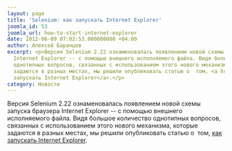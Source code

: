 ```yaml
---
layout: page
title: 'Selenium: как запускать Internet Explorer'
joomla_id: 53
joomla_url: how-to-start-internet-explorer
date: 2012-06-09 07:02:53.000000000 +04:00
author: Алексей Баранцев
excerpt: <p>Версия Selenium 2.22 ознаменовалась появлением новой схемы запуска браузера
  Internet Explorer -- с помощью внешнего исполняемого файла. Видя большое количество
  однотипных вопросов, связанных с использованием этого нового механизма, которые
  задаются в разных местах, мы решили опубликовать статью о  том, <a href="articles/52-how-to-start-internet-explorer.html">как
  запускать Internet Explorer</a>.</p>
category: Новости
---
```

<p>Версия Selenium 2.22 ознаменовалась появлением новой схемы запуска браузера Internet Explorer -- с помощью внешнего исполняемого файла. Видя большое количество однотипных вопросов, связанных с использованием этого нового механизма, которые задаются в разных местах, мы решили опубликовать статью о  том, <a href="articles/52-how-to-start-internet-explorer.html">как запускать Internet Explorer</a>.</p>
